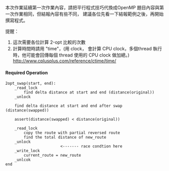 本次作業延續第一次作業內容，請把平行程式技巧代換成OpenMP
題目內容與第一次作業相同，但結報內容有些不同，
建議各位先看一下結報範例之後，再開始撰寫程式。

提醒：
1. 這次需要各位計算 2-opt 比較的次數
2. 計算時間時請用 "time"，(用 clock， 會計算 CPU clock，多個thread 執行時，他可能會回傳每個 thread 使用的 CPU clock 做加總。)
http://www.cplusplus.com/reference/ctime/time/


#### Required Operation

```
2opt_swap(start, end):
    _read_lock
        find delta distance at start and end (distance(original))
    _unlock
    
    find delta distance at start and end after swap (distance(swapped))

    assert(distance(swapped) < distance(original))
    
    _read_lock
        copy the route with partial reversed route
        find the total distance of new_route
    _unlock
                        <------- race condtion here
    _write_lock
        current_route = new_route
    _unlcok
end
```